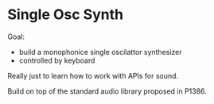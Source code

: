 # Single Osc Synth

Goal:
- build a monophonice single oscilattor synthesizer
- controlled by keyboard
  
Really just to learn how to work with APIs for sound.

Build on top of the standard audio library proposed in P1386.
[](https://github.com/stdcpp-audio/libstdaudio)